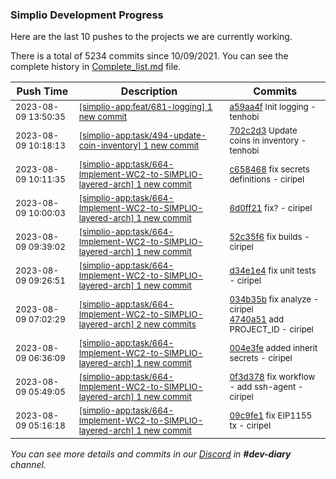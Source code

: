 
### Simplio Development Progress

Here are the last 10 pushes to the projects we are currently working.

There is a total of 5234 commits since 10/09/2021. You can see the complete history in
 [Complete_list.md](Complete_list.md) file.

| Push Time | Description | Commits |
| --- | --- | --- |
| <sub>2023-08-09 13:50:35</sub> | <sub>[[simplio-app:feat/681-logging] 1 new commit](https://github.com/SimplioOfficial/simplio-app/commit/a59aa4f30789f0c1b40eb7f643eea10677e61efb)</sub> | <sub>[a59aa4f](https://github.com/SimplioOfficial/simplio-app/commit/a59aa4f30789f0c1b40eb7f643eea10677e61efb) Init logging - tenhobi</sub> |
| <sub>2023-08-09 10:18:13</sub> | <sub>[[simplio-app:task/494-update-coin-inventory] 1 new commit](https://github.com/SimplioOfficial/simplio-app/commit/702c2d3fb7f671061008fd84619379b0aaa202e3)</sub> | <sub>[702c2d3](https://github.com/SimplioOfficial/simplio-app/commit/702c2d3fb7f671061008fd84619379b0aaa202e3) Update coins in inventory - tenhobi</sub> |
| <sub>2023-08-09 10:11:35</sub> | <sub>[[simplio-app:task/664-Implement-WC2-to-SIMPLIO-layered-arch] 1 new commit](https://github.com/SimplioOfficial/simplio-app/commit/c658468fefec9b6d8a79343af27de8f9d6d7312c)</sub> | <sub>[c658468](https://github.com/SimplioOfficial/simplio-app/commit/c658468fefec9b6d8a79343af27de8f9d6d7312c) fix secrets definitions - ciripel</sub> |
| <sub>2023-08-09 10:00:03</sub> | <sub>[[simplio-app:task/664-Implement-WC2-to-SIMPLIO-layered-arch] 1 new commit](https://github.com/SimplioOfficial/simplio-app/commit/6d0ff215d040289641171a6c0b712558b37f1a82)</sub> | <sub>[6d0ff21](https://github.com/SimplioOfficial/simplio-app/commit/6d0ff215d040289641171a6c0b712558b37f1a82) fix? - ciripel</sub> |
| <sub>2023-08-09 09:39:02</sub> | <sub>[[simplio-app:task/664-Implement-WC2-to-SIMPLIO-layered-arch] 1 new commit](https://github.com/SimplioOfficial/simplio-app/commit/52c35f63a4b730a64b163f80f4e52fbab3d55a90)</sub> | <sub>[52c35f6](https://github.com/SimplioOfficial/simplio-app/commit/52c35f63a4b730a64b163f80f4e52fbab3d55a90) fix builds - ciripel</sub> |
| <sub>2023-08-09 09:26:51</sub> | <sub>[[simplio-app:task/664-Implement-WC2-to-SIMPLIO-layered-arch] 1 new commit](https://github.com/SimplioOfficial/simplio-app/commit/d34e1e4ee27c4b0ed2982c25a9e74c52a4cf4d9e)</sub> | <sub>[d34e1e4](https://github.com/SimplioOfficial/simplio-app/commit/d34e1e4ee27c4b0ed2982c25a9e74c52a4cf4d9e) fix unit tests - ciripel</sub> |
| <sub>2023-08-09 07:02:29</sub> | <sub>[[simplio-app:task/664-Implement-WC2-to-SIMPLIO-layered-arch] 2 new commits](https://github.com/SimplioOfficial/simplio-app/compare/004e3fe8dc77...4740a511c08e)</sub> | <sub>[034b35b](https://github.com/SimplioOfficial/simplio-app/commit/034b35b029453c953a0c710953c0604ec3e9e9ed) fix analyze - ciripel<br>[4740a51](https://github.com/SimplioOfficial/simplio-app/commit/4740a511c08e538be087e99c6356250999a3038a) add PROJECT_ID - ciripel</sub> |
| <sub>2023-08-09 06:36:09</sub> | <sub>[[simplio-app:task/664-Implement-WC2-to-SIMPLIO-layered-arch] 1 new commit](https://github.com/SimplioOfficial/simplio-app/commit/004e3fe8dc77964125261828f3ae7be40005cf94)</sub> | <sub>[004e3fe](https://github.com/SimplioOfficial/simplio-app/commit/004e3fe8dc77964125261828f3ae7be40005cf94) added inherit secrets - ciripel</sub> |
| <sub>2023-08-09 05:49:05</sub> | <sub>[[simplio-app:task/664-Implement-WC2-to-SIMPLIO-layered-arch] 1 new commit](https://github.com/SimplioOfficial/simplio-app/commit/0f3d378d88188902ce11371299c303f6fca8d195)</sub> | <sub>[0f3d378](https://github.com/SimplioOfficial/simplio-app/commit/0f3d378d88188902ce11371299c303f6fca8d195) fix workflow - add ssh-agent - ciripel</sub> |
| <sub>2023-08-09 05:16:18</sub> | <sub>[[simplio-app:task/664-Implement-WC2-to-SIMPLIO-layered-arch] 1 new commit](https://github.com/SimplioOfficial/simplio-app/commit/09c9fe1185806f12a6075be20435695aa1074348)</sub> | <sub>[09c9fe1](https://github.com/SimplioOfficial/simplio-app/commit/09c9fe1185806f12a6075be20435695aa1074348) fix EIP1155 tx - ciripel</sub> |

_You can see more details and commits in our [Discord](https://discord.gg/aKhjuwZmdP) in **#dev-diary** channel._
